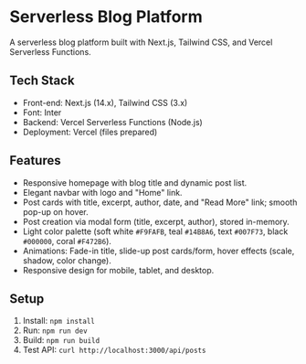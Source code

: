 # Serverless Blog Platform
A serverless blog platform built with Next.js, Tailwind CSS, and Vercel Serverless Functions.

## Tech Stack
- Front-end: Next.js (14.x), Tailwind CSS (3.x)
- Font: Inter
- Backend: Vercel Serverless Functions (Node.js)
- Deployment: Vercel (files prepared)

## Features
- Responsive homepage with blog title and dynamic post list.
- Elegant navbar with logo and "Home" link.
- Post cards with title, excerpt, author, date, and "Read More" link; smooth pop-up on hover.
- Post creation via modal form (title, excerpt, author), stored in-memory.
- Light color palette (soft white `#F9FAFB`, teal `#14B8A6`, text `#007F73`, black `#000000`, coral `#F472B6`).
- Animations: Fade-in title, slide-up post cards/form, hover effects (scale, shadow, color change).
- Responsive design for mobile, tablet, and desktop.

## Setup
1. Install: `npm install`
2. Run: `npm run dev`
3. Build: `npm run build`
4. Test API: `curl http://localhost:3000/api/posts`